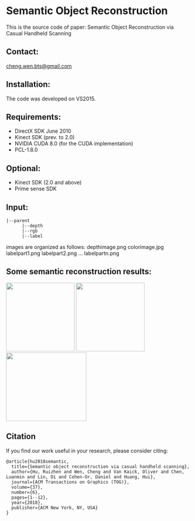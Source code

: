 # Semantic Object Reconstruction
This is the source code of paper: Semantic Object Reconstruction via Casual Handheld Scanning

## Contact:
cheng.wen.bts@gmail.com

## Installation:
The code was developed on VS2015.

## Requirements:
- DirectX SDK June 2010
- Kinect SDK (prev. to 2.0)
- NVIDIA CUDA 8.0 (for the CUDA implementation)
- PCL-1.8.0

## Optional:
- Kinect SDK (2.0 and above)
- Prime sense SDK

## Input: 
```
|--parent
      |--depth
      |--rgb
      |--label
```
images are organized as follows:
depthimage.png
colorimage.jpg
labelpart1.png
labelpart2.png
...
labelpartn.png

## Some semantic reconstruction results:

<div align="left">
<img src="DepthSensingLabel/SR_Chair.png" height="187" width="187" >
<img src="DepthSensingLabel/SR_Table.png" height="187" width="187" >
<img src="DepthSensingLabel/SR_Motorcycle.png" height="187" width="219" >
 </div>

## Citation
If you find our work useful in your research, please consider citing:
```
@article{hu2018semantic,
  title={Semantic object reconstruction via casual handheld scanning},
  author={Hu, Ruizhen and Wen, Cheng and Van Kaick, Oliver and Chen, Luanmin and Lin, Di and Cohen-Or, Daniel and Huang, Hui},
  journal={ACM Transactions on Graphics (TOG)},
  volume={37},
  number={6},
  pages={1--12},
  year={2018},
  publisher={ACM New York, NY, USA}
}
```
